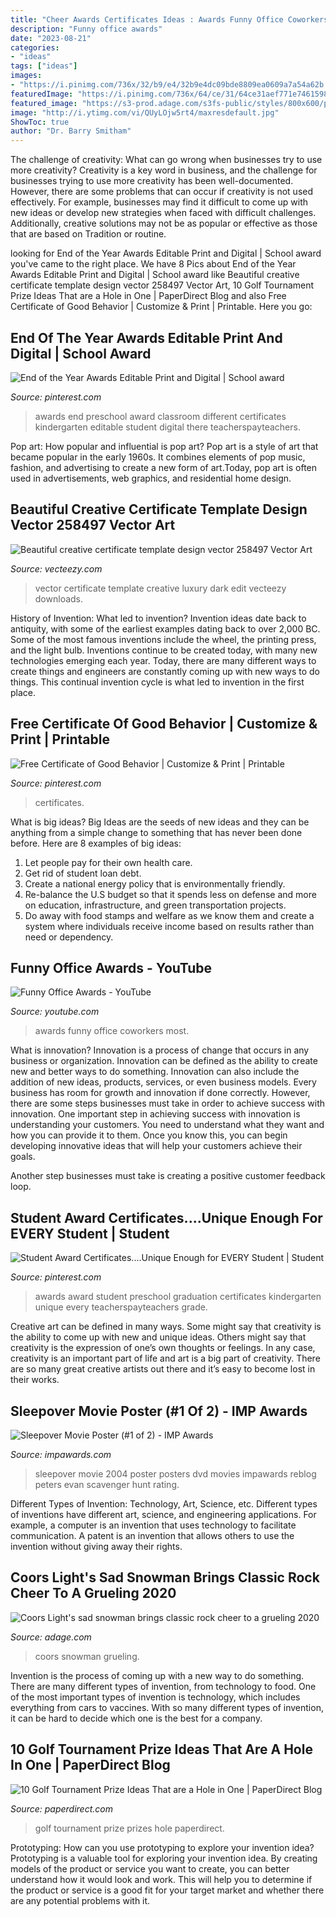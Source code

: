 ```yaml
---
title: "Cheer Awards Certificates Ideas : Awards Funny Office Coworkers Most"
description: "Funny office awards"
date: "2023-08-21"
categories:
- "ideas"
tags: ["ideas"]
images:
- "https://i.pinimg.com/736x/32/b9/e4/32b9e4dc09bde8809ea0609a7a54a62b.jpg"
featuredImage: "https://i.pinimg.com/736x/64/ce/31/64ce31aef771e74615982b736120ca78.jpg"
featured_image: "https://s3-prod.adage.com/s3fs-public/styles/800x600/public/20201209_holidayBeermanCoors_3x2_0.jpg"
image: "http://i.ytimg.com/vi/QUyLOjw5rt4/maxresdefault.jpg"
ShowToc: true
author: "Dr. Barry Smitham"
---
```



The challenge of creativity: What can go wrong when businesses try to use more creativity?
Creativity is a key word in business, and the challenge for businesses trying to use more creativity has been well-documented. However, there are some problems that can occur if creativity is not used effectively. For example, businesses may find it difficult to come up with new ideas or develop new strategies when faced with difficult challenges. Additionally, creative solutions may not be as popular or effective as those that are based on Tradition or routine.

	

		
looking for End of the Year Awards Editable Print and Digital | School award you've came to the right place. We have 8 Pics about End of the Year Awards Editable Print and Digital | School award like Beautiful creative certificate template design vector 258497 Vector Art, 10 Golf Tournament Prize Ideas That are a Hole in One | PaperDirect Blog and also Free Certificate of Good Behavior | Customize &amp; Print | Printable. Here you go:
		
    
## End Of The Year Awards Editable Print And Digital | School Award

<img loading=lazy src="https://i.pinimg.com/736x/64/ce/31/64ce31aef771e74615982b736120ca78.jpg" onerror="this.onerror=null;this.src='https://tse3.mm.bing.net/th?id=OIP.nVPUP1aMNBOcsLcVitUANwHaPr&amp;pid=15.1';" alt="End of the Year Awards Editable Print and Digital | School award">

_Source: pinterest.com_

>awards end preschool award classroom different certificates kindergarten editable student digital there teacherspayteachers. 

	

Pop art: How popular and influential is pop art?
Pop art is a style of art that became popular in the early 1960s. It combines elements of pop music, fashion, and advertising to create a new form of art.Today, pop art is often used in advertisements, web graphics, and residential home design.

    
## Beautiful Creative Certificate Template Design Vector 258497 Vector Art

<img loading=lazy src="https://static.vecteezy.com/system/resources/previews/000/258/497/original/beautiful-creative-certificate-template-design-vector.jpg" onerror="this.onerror=null;this.src='https://tse3.mm.bing.net/th?id=OIP.7SiLdDeyaiq3dSK4Ku0jnwHaHP&amp;pid=15.1';" alt="Beautiful creative certificate template design vector 258497 Vector Art">

_Source: vecteezy.com_

>vector certificate template creative luxury dark edit vecteezy downloads. 

	

History of Invention: What led to invention?
Invention ideas date back to antiquity, with some of the earliest examples dating back to over 2,000 BC. Some of the most famous inventions include the wheel, the printing press, and the light bulb. Inventions continue to be created today, with many new technologies emerging each year. Today, there are many different ways to create things and engineers are constantly coming up with new ways to do things. This continual invention cycle is what led to invention in the first place.

    
## Free Certificate Of Good Behavior | Customize &amp; Print | Printable

<img loading=lazy src="https://i.pinimg.com/736x/32/b9/e4/32b9e4dc09bde8809ea0609a7a54a62b.jpg" onerror="this.onerror=null;this.src='https://tse4.mm.bing.net/th?id=OIP.0uWNlafwL1cQ7hQadqzDfgHaFt&amp;pid=15.1';" alt="Free Certificate of Good Behavior | Customize &amp; Print | Printable">

_Source: pinterest.com_

>certificates. 

	

What is big ideas?
Big Ideas are the seeds of new ideas and they can be anything from a simple change to something that has never been done before. Here are 8 examples of big ideas: 
1. Let people pay for their own health care. 
2. Get rid of student loan debt. 
3. Create a national energy policy that is environmentally friendly. 
4. Re-balance the U.S budget so that it spends less on defense and more on education, infrastructure, and green transportation projects. 
5. Do away with food stamps and welfare as we know them and create a system where individuals receive income based on results rather than need or dependency. 

    
## Funny Office Awards - YouTube

<img loading=lazy src="http://i.ytimg.com/vi/QUyLOjw5rt4/maxresdefault.jpg" onerror="this.onerror=null;this.src='https://tse1.mm.bing.net/th?id=OIP.TbX1HEVYdgxTRMm35XqlAQHaEK&amp;pid=15.1';" alt="Funny Office Awards - YouTube">

_Source: youtube.com_

>awards funny office coworkers most. 

	

What is innovation?
Innovation is a process of change that occurs in any business or organization. Innovation can be defined as the ability to create new and better ways to do something. Innovation can also include the addition of new ideas, products, services, or even business models. Every business has room for growth and innovation if done correctly. However, there are some steps businesses must take in order to achieve success with innovation.
One important step in achieving success with innovation is understanding your customers. You need to understand what they want and how you can provide it to them. Once you know this, you can begin developing innovative ideas that will help your customers achieve their goals.

Another step businesses must take is creating a positive customer feedback loop.

    
## Student Award Certificates....Unique Enough For EVERY Student | Student

<img loading=lazy src="https://i.pinimg.com/736x/34/38/23/343823cc60a790fc21181df6c01c08dd--preschool-graduation-graduation-ideas.jpg" onerror="this.onerror=null;this.src='https://tse3.mm.bing.net/th?id=OIP.4Dqa6CJSCwl9u2pmNDM40gHaFk&amp;pid=15.1';" alt="Student Award Certificates....Unique Enough for EVERY Student | Student">

_Source: pinterest.com_

>awards award student preschool graduation certificates kindergarten unique every teacherspayteachers grade. 

	

Creative art can be defined in many ways. Some might say that creativity is the ability to come up with new and unique ideas. Others might say that creativity is the expression of one’s own thoughts or feelings. In any case, creativity is an important part of life and art is a big part of creativity. There are so many great creative artists out there and it’s easy to become lost in their works.

    
## Sleepover Movie Poster (#1 Of 2) - IMP Awards

<img loading=lazy src="http://www.impawards.com/2004/posters/sleepover.jpg" onerror="this.onerror=null;this.src='https://tse2.mm.bing.net/th?id=OIP.Gv1tTueLVkbxnVZXtHRH-QHaK-&amp;pid=15.1';" alt="Sleepover Movie Poster (#1 of 2) - IMP Awards">

_Source: impawards.com_

>sleepover movie 2004 poster posters dvd movies impawards reblog peters evan scavenger hunt rating. 

	

Different Types of Invention: Technology, Art, Science, etc.
Different types of inventions have different art, science, and engineering applications. For example, a computer is an invention that uses technology to facilitate communication. A patent is an invention that allows others to use the invention without giving away their rights.

    
## Coors Light&#039;s Sad Snowman Brings Classic Rock Cheer To A Grueling 2020

<img loading=lazy src="https://s3-prod.adage.com/s3fs-public/styles/800x600/public/20201209_holidayBeermanCoors_3x2_0.jpg" onerror="this.onerror=null;this.src='https://tse2.mm.bing.net/th?id=OIP.LXoirVd2uLyagBTMP5xdkwHaFj&amp;pid=15.1';" alt="Coors Light&#039;s sad snowman brings classic rock cheer to a grueling 2020">

_Source: adage.com_

>coors snowman grueling. 

	

Invention is the process of coming up with a new way to do something. There are many different types of invention, from technology to food. One of the most important types of invention is technology, which includes everything from cars to vaccines. With so many different types of invention, it can be hard to decide which one is the best for a company.

    
## 10 Golf Tournament Prize Ideas That Are A Hole In One | PaperDirect Blog

<img loading=lazy src="https://www.paperdirect.com/blog/media/golf-prizes.jpg" onerror="this.onerror=null;this.src='https://tse2.mm.bing.net/th?id=OIP.7Ymhwfe9YFnyCSUJXSFN2wHaE8&amp;pid=15.1';" alt="10 Golf Tournament Prize Ideas That are a Hole in One | PaperDirect Blog">

_Source: paperdirect.com_

>golf tournament prize prizes hole paperdirect. 

	

Prototyping: How can you use prototyping to explore your invention idea?
Prototyping is a valuable tool for exploring your invention idea. By creating models of the product or service you want to create, you can better understand how it would look and work. This will help you to determine if the product or service is a good fit for your target market and whether there are any potential problems with it.

